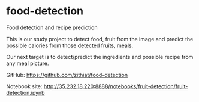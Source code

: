 # food-detection
Food detection and recipe prediction

This is our study project to detect food, fruit from the image and predict the possible calories from those detected fruits, meals.

Our next target is to detect/predict the ingredients and possible recipe from any meal picture.

GitHub:
https://github.com/zithiat/food-detection

Notebook site:
http://35.232.18.220:8888/notebooks/fruit-detection/fruit-detection.ipynb
